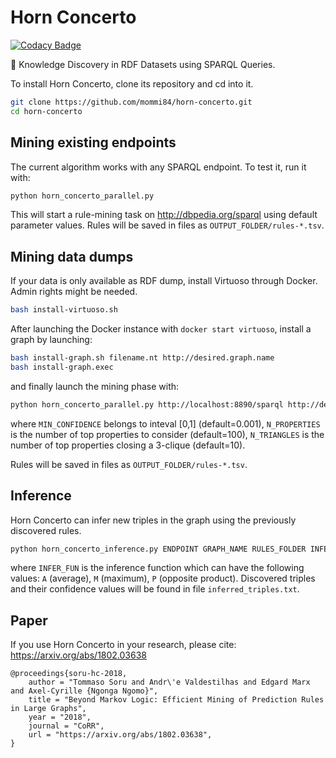 # Horn Concerto

[![Codacy Badge](https://api.codacy.com/project/badge/Grade/60aa55e634364f4f94053cdcce80bc88)](https://app.codacy.com/app/mommi84/horn-concerto?utm_source=github.com&utm_medium=referral&utm_content=mommi84/horn-concerto&utm_campaign=badger)

📯 Knowledge Discovery in RDF Datasets using SPARQL Queries.

To install Horn Concerto, clone its repository and cd into it.

```bash
git clone https://github.com/mommi84/horn-concerto.git
cd horn-concerto
```

## Mining existing endpoints

The current algorithm works with any SPARQL endpoint. To test it, run it with:

```bash
python horn_concerto_parallel.py
```

This will start a rule-mining task on http://dbpedia.org/sparql using default parameter values. Rules will be saved in files as `OUTPUT_FOLDER/rules-*.tsv`.


## Mining data dumps

If your data is only available as RDF dump, install Virtuoso through Docker. Admin rights might be needed.

```bash
bash install-virtuoso.sh
```

After launching the Docker instance with `docker start virtuoso`, install a graph by launching:

```bash
bash install-graph.sh filename.nt http://desired.graph.name
bash install-graph.exec
```

and finally launch the mining phase with:

```bash
python horn_concerto_parallel.py http://localhost:8890/sparql http://desired.graph.name MIN_CONFIDENCE N_PROPERTIES N_TRIANGLES OUTPUT_FOLDER
```

where `MIN_CONFIDENCE` belongs to inteval [0,1] (default=0.001), `N_PROPERTIES` is the number of top properties to consider (default=100), `N_TRIANGLES` is the number of top properties closing a 3-clique (default=10).

Rules will be saved in files as `OUTPUT_FOLDER/rules-*.tsv`.

## Inference

Horn Concerto can infer new triples in the graph using the previously discovered rules.

```bash
python horn_concerto_inference.py ENDPOINT GRAPH_NAME RULES_FOLDER INFER_FUN
```

where `INFER_FUN` is the inference function which can have the following values: `A` (average), `M` (maximum), `P` (opposite product). Discovered triples and their confidence values will be found in file `inferred_triples.txt`.

## Paper

If you use Horn Concerto in your research, please cite: https://arxiv.org/abs/1802.03638

```
@proceedings{soru-hc-2018,
    author = "Tommaso Soru and Andr\'e Valdestilhas and Edgard Marx and Axel-Cyrille {Ngonga Ngomo}",
    title = "Beyond Markov Logic: Efficient Mining of Prediction Rules in Large Graphs",
    year = "2018",
    journal = "CoRR",
    url = "https://arxiv.org/abs/1802.03638",
}
```
